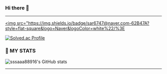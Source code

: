 ### Hi there 👋
---
<a href="mailto:sar6747@naver.com" target="_black"><img src="https://img.shields.io/badge/sar6747@naver.com-62B47A?style=flat-square&logo=Naver&logoColor=white%22/%3E</a>

[![Solved.ac Profile](http://mazassumnida.wtf/api/v2/generate_badge?boj=ssaa889)](https://solved.ac/ssaa889/)


### 💪 MY STATS
![sssaaa88916's GitHub stats](https://github-readme-stats.vercel.app/api?username=sssaaa88916&theme=tokyonight&show_icons=true)
<hr>

<!--
sssaaa88916/sssaaa88916 is a ✨ special ✨ repository because its README.md (this file) appears on your GitHub profile.

Here are some ideas to get you started:

- 🔭 I’m currently working on ...
- 🌱 I’m currently learning ...
- 👯 I’m looking to collaborate on ...
- 🤔 I’m looking for help with ...
- 💬 Ask me about ...
- 📫 How to reach me: ...
- 😄 Pronouns: ...
- ⚡ Fun fact: ...
-->
